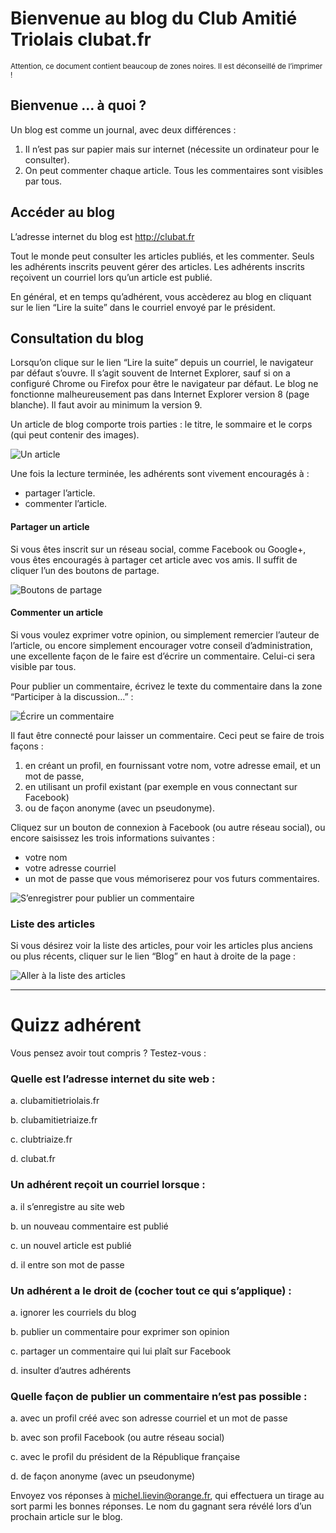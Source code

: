# Bienvenue au blog du Club Amitié Triolais clubat.fr

<small>Attention, ce document contient beaucoup de zones noires. Il est déconseillé de l’imprimer !</small>

## Bienvenue … à quoi ?

Un blog est comme un journal, avec deux différences :
1. Il n’est pas sur papier mais sur internet (nécessite un ordinateur pour le consulter).
1. On peut commenter chaque article. Tous les commentaires sont visibles par tous.

## Accéder au blog

L’adresse internet du blog est http://clubat.fr

Tout le monde peut consulter les articles publiés, et les commenter.
Seuls les adhérents inscrits peuvent gérer des articles.
Les adhérents inscrits reçoivent un courriel lors qu’un article est publié.

En général, et en temps qu’adhérent, vous accèderez au blog en cliquant sur le lien “Lire la suite” dans le courriel envoyé par le président.

## Consultation du blog

Lorsqu’on clique sur le lien “Lire la suite” depuis un courriel, le navigateur par défaut s’ouvre. Il s’agit souvent de Internet Explorer, sauf si on a configuré Chrome ou Firefox pour être le navigateur par défaut. Le blog ne fonctionne malheureusement pas dans Internet Explorer version 8 (page blanche). Il faut avoir au minimum la version 9.

Un article de blog comporte trois parties : le titre, le sommaire et le corps (qui peut contenir des images).

![Un article](http://clubat.fr/img/adherent_page_article.png)

Une fois la lecture terminée, les adhérents sont vivement encouragés à :
- partager l’article.
- commenter l’article.

#### Partager un article

Si vous êtes inscrit sur un réseau social, comme Facebook ou Google+, vous êtes encouragés à partager cet article avec vos amis. Il suffit de cliquer l’un des boutons de partage.

![Boutons de partage](http://clubat.fr/img/adherent_partage_social.png)

#### Commenter un article

Si vous voulez exprimer votre opinion, ou simplement remercier l’auteur de l’article, ou encore simplement encourager votre conseil d’administration, une excellente façon de le faire est d’écrire un commentaire. Celui-ci sera visible par tous.

Pour publier un commentaire, écrivez le texte du commentaire dans la zone “Participer à la discussion…” :

![Écrire un commentaire](http://clubat.fr/img/adherent_entrer_commentaire.png)

Il faut être connecté pour laisser un commentaire. Ceci peut se faire de trois façons :

1. en créant un profil, en fournissant votre nom, votre adresse email, et un mot de passe,
1. en utilisant un profil existant (par exemple en vous connectant sur Facebook)
1. ou de façon anonyme (avec un pseudonyme).

Cliquez sur un bouton de connexion à Facebook (ou autre réseau social), ou encore saisissez les trois informations suivantes :
- votre nom
- votre adresse courriel
- un mot de passe que vous mémoriserez pour vos futurs commentaires.

![S’enregistrer pour publier un commentaire](http://clubat.fr/img/adherent_enregistrement_disqus.png)

### Liste des articles

Si vous désirez voir la liste des articles, pour voir les articles plus anciens ou plus récents, cliquer sur le lien “Blog” en haut à droite de la page :

![Aller à la liste des articles](http://clubat.fr/img/adherent_liste_articles.png)


---


# Quizz adhérent

Vous pensez avoir tout compris ? Testez-vous :

### Quelle est l’adresse internet du site web :

a. clubamitietriolais.fr

b. clubamitietriaize.fr

c. clubtriaize.fr

d. clubat.fr

### Un adhérent reçoit un courriel lorsque :

a. il s’enregistre au site web

b. un nouveau commentaire est publié

c. un nouvel article est publié

d. il entre son mot de passe

### Un adhérent a le droit de (cocher tout ce qui s’applique) :

a. ignorer les courriels du blog

b. publier un commentaire pour exprimer son opinion

c. partager un commentaire qui lui plaît sur Facebook

d. insulter d’autres adhérents

### Quelle façon de publier un commentaire n’est pas possible :

a. avec un profil créé avec son adresse courriel et un mot de passe

b. avec son profil Facebook (ou autre réseau social)

c. avec le profil du président de la République française

d. de façon anonyme (avec un pseudonyme)



Envoyez vos réponses à michel.lievin@orange.fr, qui effectuera un tirage au sort parmi les bonnes réponses. Le nom du gagnant sera révélé lors d’un prochain article sur le blog.
